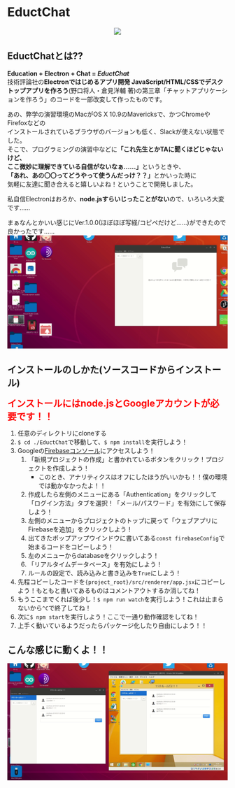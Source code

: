 # EductChat
<center>
<image src="img/ProjectImage.png">
</center>

## EductChatとは??
**Education + Electron + Chat = *EductChat***  
技術評論社の**Electronではじめるアプリ開発 JavaScript/HTML/CSSでデスクトップアプリを作ろう**(野口将人・倉見洋輔 著)の第三章「チャットアプリケーションを作ろう」のコードを一部改変して作ったものです。  

あの、弊学の演習環境のMacがOS X 10.9のMavericksで、かつChromeやFirefoxなどの  
インストールされているブラウザのバージョンも低く、Slackが使えない状態でした。  
そこで、プログラミングの演習中などに<strong>「これ先生とかTAに聞くほどじゃないけど、  
ここ微妙に理解できている自信がないなぁ……」</strong>というときや、  
<strong>「あれ、あの〇〇ってどうやって使うんだっけ？？」</strong>とかいった時に  
気軽に友達に聞き合えると嬉しいよね！ということで開発しました。

私自信Electronはおろか、**node.jsすらいじったことがない**ので、いろいろ大変です……

まぁなんとかいい感じにVer.1.0.0(ほぼほぼ写経/コピペだけど……)ができたので良かったです……
![デモ](GitHub_Image/リアルタイムデータベース.gif)

## インストールのしかた(ソースコードからインストール)
<snap style="font-size: 150%; color: #ff0000;">**インストールにはnode.jsとGoogleアカウントが必要です！！**</snap>  

1. 任意のディレクトリにcloneする
2. `$ cd ./EductChat`で移動して、`$ npm install`を実行しよう！
3. Googleの[Firebaseコンソール](https://console.firebase.google.com/)にアクセスしよう！
   1. 「新規プロジェクトの作成」と書かれているボタンをクリック！プロジェクトを作成しよう！
      - このとき、アナリティクスはオフにしたほうがいいかも！！僕の環境では動かなかったよ！！
   2. 作成したら左側のメニューにある「Authentication」をクリックして「ログイン方法」タブを選択！「メール/パスワード」を有効にして保存しよう！
   3. 左側のメニューからプロジェクトのトップに戻って「ウェブアプリにFirebaseを追加」をクリックしよう！
   4. 出てきたポップアップウインドウに書いてある`const firebaseConfig`で始まるコードをコピーしよう！
   5. 左のメニューからdatabaseをクリックしよう！
   6. 「リアルタイムデータベース」を有効にしよう！
   7. ルールの設定で、読み込みと書き込みを`True`にしよう！
4. 先程コピーしたコードを`{project_root}/src/renderer/app.jsx`にコピーしよう！もともと書いてあるものはコメントアウトするか消してね！
5. もうここまでくれば後少し！`$ npm run watch`を実行しよう！これは止まらないから`^C`で終了してね！
6. 次に`$ npm start`を実行しよう！ここで一通り動作確認をしてね！
7. 上手く動いているようだったらパッケージ化したり自由にしよう！！

## こんな感じに動くよ！！
![デモ](GitHub_Image/つかいかた.gif)
